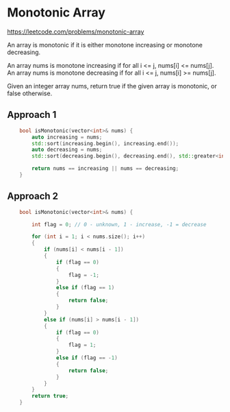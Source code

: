 # Monotonic Array

https://leetcode.com/problems/monotonic-array

An array is monotonic if it is either monotone increasing or monotone decreasing.

An array nums is monotone increasing if for all i <= j, nums[i] <= nums[j]. An array nums is monotone decreasing if for all i <= j, nums[i] >= nums[j].

Given an integer array nums, return true if the given array is monotonic, or false otherwise.


## Approach 1
``` C++
    bool isMonotonic(vector<int>& nums) {
        auto increasing = nums;
        std::sort(increasing.begin(), increasing.end());
        auto decreasing = nums;
        std::sort(decreasing.begin(), decreasing.end(), std::greater<int>());

        return nums == increasing || nums == decreasing;
    }
```

## Approach 2
``` C++
    bool isMonotonic(vector<int>& nums) {

        int flag = 0; // 0 - unknown, 1 - increase, -1 = decrease

        for (int i = 1; i < nums.size(); i++)
        {
            if (nums[i] < nums[i - 1])
            {
                if (flag == 0)
                {
                    flag = -1;
                }
                else if (flag == 1)
                {
                    return false;
                }
            }
            else if (nums[i] > nums[i - 1])
            {
                if (flag == 0)
                {
                    flag = 1;
                }
                else if (flag == -1)
                {
                    return false;
                }
            }
        }
        return true;
    }
```